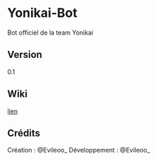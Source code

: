 # Yonikai-Bot
Bot officiel de la team Yonikai

## Version
0.1

## Wiki
[lien](https://github.com/Evileoo/Yonikai-Bot/wiki)

## Crédits
Création : @Evileoo_
Développement : @Evileoo_
